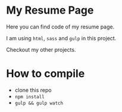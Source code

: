 # My Resume Page

Here you can find code of my resume page.

I am using `html`, `sass` and `gulp` in this project.

Checkout my other projects.

# How to compile
* clone this repo
* `npm install`
* `gulp && gulp watch`